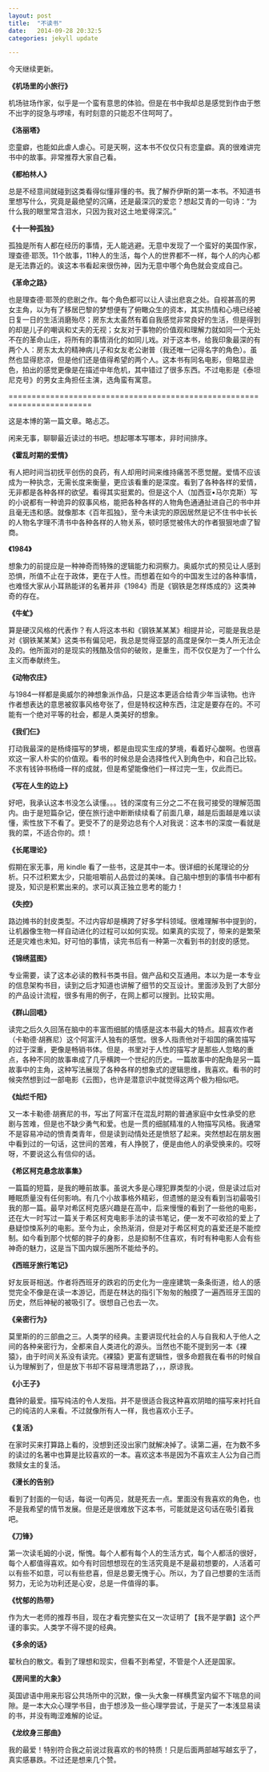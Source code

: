 ```yaml
---
layout: post
title:  "不读书"
date:   2014-09-28 20:32:5
categories: jekyll update

---
```


今天继续更新。

**《机场里的小旅行》**

机场驻场作家，似乎是一个蛮有意思的体验。但是在书中我却总是感觉到作由于憋不出字的捉急与啰嗦，有时刻意的只能忍不住呵呵了。

**《洛丽塔》**

恋童癖，也能如此虐人虐心。可是天啊，这本书不仅仅只有恋童癖。真的很难讲完书中的故事。非常推荐大家自己看。

**《都柏林人》**

总是不经意间就碰到这类看得似懂非懂的书。我了解乔伊斯的第一本书。不知道书里想写什么，究竟是最绝望的沉痛，还是最深沉的爱恋？想起艾青的一句诗：“为什么我的眼里常含泪水，只因为我对这土地爱得深沉。”

**《十一种孤独》**

孤独是所有人都在经历的事情，无人能逃避。无意中发现了一个蛮好的美国作家，理查德·耶茨。11个故事，11种人的生活，每个人的世界都不一样，每个人的内心都是无法靠近的。诶这本书看起来很伤神，因为无意中哪个角色就会变成自己。

**《革命之路》**

也是理查德·耶茨的悲剧之作。每个角色都可以让人读出悲哀之处。自视甚高的男女主角，以为有了移居巴黎的梦想便有了俯瞰众生的资本，其实热情和心境已经被日复一日的生活消磨殆尽；房东太太虽然有着自我感觉非常良好的生活，但是得到的却是儿子的嘲讽和丈夫的无视；女友对于事物的价值观和理解力就如同一个无处不在的革命山庄，将所有的事情消化的如同儿戏。对于这本书，给我印象最深的有两个人：房东太太的精神病儿子和女友老公谢普（我还唯一记得名字的角色）。虽然也显得悲凉，但是他们还是值得希望的两个人。这本书有同名电影，但略显逊色，拍出的感觉更像是在描述中年危机，其中错过了很多东西。不过电影是《泰坦尼克号》的男女主角担任主演，选角蛮有寓意。

========================================================================

这是本博的第一篇文章。略忐忑。

闲来无事，聊聊最近读过的书吧。想起哪本写哪本，非时间排序。
 
**《霍乱时期的爱情》**

有人把时间当初抚平创伤的良药，有人却用时间来维持痛苦不愿觉醒。爱情不应该成为一种执念，无需长度来衡量，更应该看重的是深度。看到了各种各样的爱情，无非都是各种各样的欲望。看得其实挺累的。但是这个人（加西亚•马尔克斯）写的小说都有一种诡异的叙事风格，能把各种各样的人物角色通通扯进自己的书中并且毫无违和感。就像那本《百年孤独》，至今未读完的原因居然是记不住书中长长的人物名字理不清书中各种各样的人物关系，顿时感觉被伟大的作者狠狠地虐了智商。
 
 
**《1984》**

想象力的前提应是一种神奇而特殊的逻辑能力和洞察力。奥威尔式的预见让人感到恐惧，所值不止在于政体，更在于人性。而想着在如今的中国发生过的各种事情，也难怪大家从小耳熟能详的名著并非《1984》而是《钢铁是怎样炼成的》这类神奇的存在。

**《牛虻》**

算是硬汉风格的代表作？有人将这本书和《钢铁某某某》相提并论，可能是我总是对《钢铁某某某》这类书有偏见吧，我总是觉得亚瑟的高度是保尔一类人所无法企及的。他所面对的是现实的残酷及信仰的破败，是重生，而不仅仅是为了一个什么主义而奉献终生。
 
**《动物农庄》**

与1984一样都是奥威尔的神想象派作品，只是这本更适合给青少年当读物。也许作者想表达的意思被叙事风格夸张了，但是特权这种东西，注定是要存在的。不可能有一个绝对平等的社会，都是人类美好的想象。
 
 
**《我们仨》**

打动我最深的是杨绛描写的梦境，都是由现实生成的梦境，看着好心酸啊。也很喜欢这一家人朴实的价值观。看书的时候总是会选择性代入到角色中，和自己比较。不求有钱钟书杨绛一样的成就，但是希望能像他们一样过完一生，仅此而已。
 
 
**《写在人生的边上》**

好吧，我承认这本书没怎么读懂。。。钱的深度有三分之二不在我可接受的理解范围内。由于是短篇杂记，便在旅行途中断断续续看了前面几章，越是后面越是难以读懂，索性放下不看了。更受不了的是旁边总有个人对我说：这本书的深度一看就是我的菜，不适合你的。烦！
 
 
**《长尾理论》**

假期在家无事，用 kindle 看了一些书，这是其中一本。很详细的长尾理论的分析。只不过积累太少，只能咀嚼前人品尝过的美味。自己脑中想到的事情书中都有提及，知识是积累出来的。求可以真正独立思考的能力！
 
 
**《失控》**

路边摊书的封皮类型。不过内容却是横跨了好多学科领域。很难理解书中提到的，让机器像生物一样自动进化的过程可以如何实现。如果真的实现了，带来的是繁荣还是灾难也未知。好可怕的事情，读完书后有一种第一次看到书的封皮的感觉。
 
 
**《锦绣蓝图》**

专业需要，读了这本必读的教科书类书目。做产品和交互通用。本以为是一本专业的信息架构书目，读到之后才知道也讲解了细节的交互设计。里面涉及到了大部分的产品设计流程，很多有用的例子，在网上都可以搜到。比较实用。
 
 
**《群山回唱》**

读完之后久久回荡在脑中的丰富而细腻的情感是这本书最大的特点。超喜欢作者（卡勒德·胡赛尼）这个阿富汗人独有的感觉。很多人指责他对于祖国的痛苦描写的过于深重，更像是畅销书体。但是，书里对于人性的描写才是那些人忽略的重点，各种不同的故事串成了几乎横跨一个世纪的历史。一篇故事中的配角是另一篇故事中的主角，这种写法展现了各种各样的想象式的逻辑思维，我喜欢。看书的时候突然想到过一部电影《云图》，也许是潜意识中就觉得这两个极为相似吧。


**《灿烂千阳》**

又一本卡勒德·胡赛尼的书，写出了阿富汗在混乱时期的普通家庭中女性承受的悲剧与苦难，但是也不缺少勇气和爱。也是一贯的细腻精准的人物描写风格。我通常不是容易冲动的愤青类青年，但是读到动情处还是愤怒了起来。突然想起在朋友圈中看到过的一句话，这世间的苦难，有人挣脱了，便是由他人的承受换来的。哎呀呀，不要说这么有信仰的话。


**《希区柯克悬念故事集》**

一篇篇的短篇，是我的睡前故事。虽说大多是心理犯罪类型的小说，但是读过后对睡眠质量没有任何影响。有几个小故事格外精彩，但遗憾的是没有看到当初最吸引我的那一篇。最早对希区柯克感兴趣是在高中，后来慢慢的看到了一些他的电影，还在大一时写过一篇关于希区柯克电影手法的读书笔记，便一发不可收拾的爱上了悬疑惊悚系列的电影。至今为止，余热渐消，但是对于希区柯克的喜爱还是不能控制。如今看到那个忧郁的胖子的身影，总是抑制不住喜欢，有时有种电影人会有些神奇的魅力，这是当下国内娱乐圈所不能给予的。


**《西班牙旅行笔记》**

好友辰哥相送。作者将西班牙的跌宕的历史化为一座座建筑一条条街道，给人的感觉完全不像是在读一本游记，而是在林达的指引下匆匆的触摸了一遍西班牙王国的历史，然后神秘的被吸引了。很想自己也去一次。


**《亲密行为》**

莫里斯的的三部曲之三。人类学的经典。主要讲现代社会的人与自我和人于他人之间的各种亲密行为，全都来自人类进化的源头。当然也不能不提到另一本《裸猿》，由于时间关系没有读完。《裸猿》更富有逻辑性，很多命题我在看书的时候自认为理解到了，但是放下书却不容易理清思路了，，，原谅我。


**《小王子》**

蠢钟的最爱。描写纯洁的令人发指。并不是很适合我这种喜欢阴暗的描写来衬托自己的纯洁的人来看。不过就像所有人一样，我也喜欢小王子。


**《复活》**

在家时买来打算路上看的，没想到还没出家门就解决掉了。读第二遍，在为数不多的读过的名著中也算是比较喜欢的一本。喜欢这本书是因为不喜欢主人公为自己而救赎女主的复活。


**《漫长的告别》**

看到了封面的一句话，每说一句再见，就是死去一点。里面没有我喜欢的角色，也不是我希望的情节发展。但是还是很难放下这本书，可能就是这句话在吸引着我吧。


**《刀锋》**

第一次读毛姆的小说，惭愧。每个人都有每个人的生活方式，每个人都活的很好，每个人都值得喜欢。如今有时回想想现在的生活究竟是不是最初想要的，人活着可以有些不如意，可以有些悲喜，但是总要无愧于心。所以，为了自己想要的生活而努力，无论为功利还是心安，总是一件值得的事。


**《忧郁的热带》**

作为大一老师的推荐书目，现在才看完整实在又一次证明了【我不是学霸】这个严谨的事实。人类学不得不提的经典。                     


**《多余的话》**

翟秋白的散文。看到了理想和现实，但看不到希望，不管是个人还是国家。


**《房间里的大象》**

英国谚语中用来形容公共场所中的沉默，像一头大象一样横贯室内留不下喘息的间隙。是一本大众心理学书目，由于想涉及一些心理学尝试，于是买了一本浅显易读的书，并没有晦涩难解的论证。




**《龙纹身三部曲》**

我的最爱！特别符合我之前说过我喜欢的书的特质！只是后面两部越写越玄乎了，真实感暴跌。不过还是想来几个赞。











